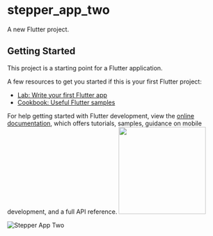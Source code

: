 # stepper_app_two

A new Flutter project.

## Getting Started

This project is a starting point for a Flutter application.

A few resources to get you started if this is your first Flutter project:

- [Lab: Write your first Flutter app](https://docs.flutter.dev/get-started/codelab)
- [Cookbook: Useful Flutter samples](https://docs.flutter.dev/cookbook)

For help getting started with Flutter development, view the
[online documentation](https://docs.flutter.dev/), which offers tutorials,
samples, guidance on mobile development, and a full API reference.
<img src = "/Users/kishanvirani/Documents/App ScreenShorts/Stepper App Two.png" width="200px">

![Stepper App Two](https://user-images.githubusercontent.com/123537725/218955357-83f56143-6e4c-4fe0-90eb-0ef191886ea6.png)
